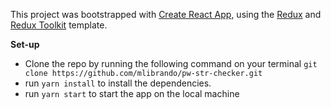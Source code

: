 This project was bootstrapped with [Create React App](https://github.com/facebook/create-react-app), using the [Redux](https://redux.js.org/) and [Redux Toolkit](https://redux-toolkit.js.org/) template.

**Set-up**
* Clone the repo by running the following command on your terminal `git clone https://github.com/mlibrando/pw-str-checker.git`
* run `yarn install` to install the dependencies.
* run `yarn start` to start the app on the local machine
